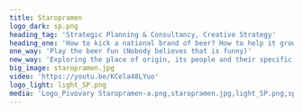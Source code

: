 ```yaml
---
title: Staropramen
logo_dark: sp.png
heading_tag: 'Strategic Planning & Consultancy, Creative Strategy'
heading_one: 'How to kick a national brand of beer? How to help it grow?'
one_way: 'Play the beer fun (Nobody believes that is funny)'
new_way: 'Exploring the place of origin, its people and their specific way of life.'
big_image: staropramen.jpg
video: 'https://youtu.be/KCela48LYuo'
logo_light: light_SP.png
media: 'Logo_Pivovary Staropramen-a.png,staropramen.jpg,light_SP.png,sp.png'
---
```


